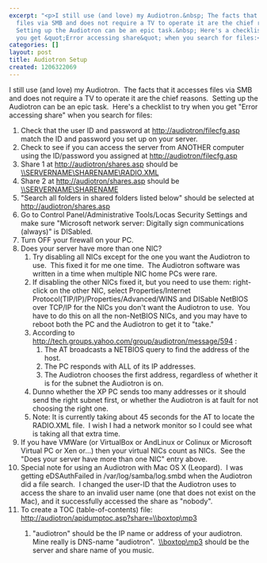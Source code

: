```yaml
---
excerpt: "<p>I still use (and love) my Audiotron.&nbsp; The facts that it accesses
  files via SMB and does not require a TV to operate it are the chief reasons.&nbsp;
  Setting up the Audiotron can be an epic task.&nbsp; Here's a checklist to try when
  you get &quot;Error accessing share&quot; when you search for files:</p>"
categories: []
layout: post
title: Audiotron Setup
created: 1206322069
---
```

<p>I still use (and love) my Audiotron.&nbsp; The facts that it accesses files via SMB and does not require a TV to operate it are the chief reasons.&nbsp; Setting up the Audiotron can be an epic task.&nbsp; Here's a checklist to try when you get &quot;Error accessing share&quot; when you search for files:</p>
  <ol>
    <li>Check that the user ID and password at <a href="http://audiotron/filecfg.asp">http://audiotron/filecfg.asp</a> match the ID and password you set up on your server. </li>
    <li>Check to see if you can access the server from ANOTHER computer using the ID/password you assigned at <a href="http://audiotron/filecfg.asp">http://audiotron/filecfg.asp</a></li>
    <li>Share 1 at <a href="http://audiotron/shares.asp">http://audiotron/shares.asp</a> should be <a href="file://servername/SHARENAME/RADIO.XML">\\SERVERNAME\SHARENAME\RADIO.XML</a></li>
    <li>Share 2 at <a href="http://audiotron/shares.asp">http://audiotron/shares.asp</a> should be <a href="file://servername/SHARENAME">\\SERVERNAME\SHARENAME</a></li>
    <li>&quot;Search all folders in shared folders listed below&quot; should be selected at <a href="http://audiotron/shares.asp">http://audiotron/shares.asp</a></li>
    <li>Go to Control Panel/Administrative Tools/Locas Security Settings and make sure &quot;Microsoft network server: Digitally sign communications (always)&quot; is DISabled. </li>
    <li>Turn OFF your firewall on your PC. </li>
    <li>Does your server have more than one NIC?&nbsp; 
      <ol>
        <li>Try disabling all NICs except for the one you want the Audiotron to use.&nbsp; This fixed it for me one time.&nbsp; The Audiotron software was written in a time when multiple NIC&nbsp;home PCs&nbsp;were rare. </li>
        <li>If disabling the other NICs fixed it, but you need to use them: right-click on the other NIC, select Properties/Internet Protocol(TIP/IP)/Properties/Advanced/WINS and DISable NetBIOS over TCP/IP for the NICs you don't want the Audiotron to use.&nbsp; You have to do this on all the non-NetBIOS NICs, and you may have to reboot both the PC and the Audiotron to get it to &quot;take.&quot; </li>
        <li>According to <a href="http://tech.groups.yahoo.com/group/audiotron/message/594">http://tech.groups.yahoo.com/group/audiotron/message/594</a>&nbsp;: 
          <ol>
            <li>The AT broadcasts a NETBIOS query to find the address of the host. </li>
            <li>The PC responds with ALL of its IP addresses. </li>
            <li>The Audiotron chooses the first address, regardless of whether it is for the subnet the Audiotron is on. </li>
          </ol>
        </li>
        <li>Dunno whether the XP PC sends too many addresses or it should send the right subnet first, or whether the Audiotron is at fault for not choosing the right one. </li>
        <li>Note: It is currently taking about 45 seconds for the AT to locate the RADIO.XML file.&nbsp; I wish I had a network monitor so I could see what is taking all that extra time. </li>
      </ol>
    </li>
    <li>If you have VMWare (or VirtualBox or AndLinux or Colinux or Microsoft Virtual PC or Xen or...) then your virtual NICs count as NICs.&nbsp; See the &quot;Does your server have more than one NIC&quot; entry above. </li>
    <li>Special note for using an Audiotron with Mac OS X (Leopard).&nbsp;&nbsp;I was getting&nbsp;eDSAuthFailed in /var/log/samba/log.smbd when the Audiotron did a file search.&nbsp; I changed the user-ID that the Audiotron uses to access the share to an invalid user name (one that does not exist on the Mac), and it successfully accessed the share as &quot;nobody&quot;. </li>
    <li>To create a TOC (table-of-contents) file: <a href="http://audiotron/apidumptoc.asp?share=\\boxtop\mp3">http://audiotron/apidumptoc.asp?share=\\boxtop\mp3</a></li>
    <ol>
      <li>&quot;audiotron&quot; should be the IP name or address of your audiotron.&nbsp; Mine really is DNS-name &quot;audiotron&quot;.&nbsp; <a href="file://\\boxtop\mp3">\\boxtop\mp3</a> should be the server and share name of you music.</li>
    </ol>
  </ol>
